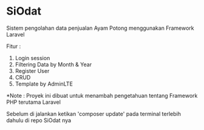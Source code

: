 # SiOdat
Sistem pengolahan data penjualan Ayam Potong menggunakan Framework Laravel

Fitur : 
1. Login session
2. Filtering Data by Month & Year
3. Register User
4. CRUD
5. Template by AdminLTE

*Note : Proyek ini dibuat untuk menambah pengetahuan tentang Framework PHP terutama Laravel

Sebelum di jalankan ketikan 'composer update' pada terminal terlebih dahulu di repo SiOdat nya

